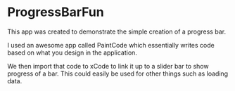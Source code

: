 # ProgressBarFun

This app was created to demonstrate the simple creation of a progress bar.

I used an awesome app called PaintCode which essentially writes code based on what you design in the application.

We then import that code to xCode to link it up to a slider bar to show progress of a bar. This could easily be used for other things such as loading data.
